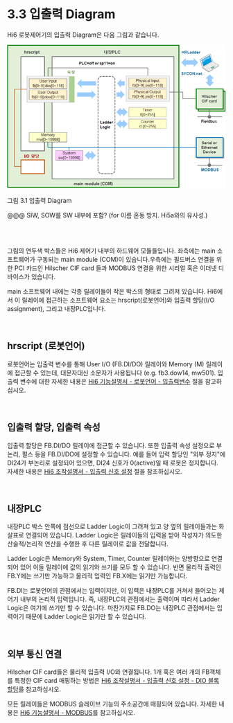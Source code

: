 ﻿# 3.3 입출력 Diagram

Hi6 로봇제어기의 입출력 Diagram은 다음 그림과 같습니다.


![](../_assets/io-diagram.png)

그림 3.1 입출력 Diagram

@@@ SIW, SOW를 SW 내부에 포함? (for 이름 혼동 방지. Hi5a와의 유사성.)

<br><br>

그림의 연두색 박스들은 Hi6 제어기 내부의 하드웨어 모듈들입니다. 좌측에는 main 소프트웨어가 구동되는 main module (COM)이 있습니다.우측에는 필드버스 연결을 위한 PCI 카드인 Hilscher CIF card 들과 MODBUS 연결을 위한 시리얼 혹은 이더넷 디바이스가 있습니다.  

main 소프트웨어 내에는 각종 릴레이들이 작은 박스의 형태로 그려져 있습니다. Hi6에서 이 릴레이에 접근하는 소프트웨어 요소는 hrscript(로봇언어)와 입출력 할당(I/O assignment), 그리고 내장PLC입니다.

<br>

## hrscript (로봇언어)
로봇언어는 입출력 변수를 통해 User I/O (FB.DI/DO) 릴레이와 Memory (M) 릴레이에 접근할 수 있는데, 대문자대신 소문자가 사용됩니다 (e.g. fb3.dow14, mw501). 입출력 변수에 대한 자세한 내용은 [Hi6 기능설명서 - 로봇언어 - 입출력변수](https://hrbook-hrc.web.app/#/view/doc-hrscript/korean/6-external-comm/1-fb-io/1-io-val) 절을 참고하십시오.


<br>

## 입출력 할당, 입출력 속성
입출력 할당은 FB.DI/DO 릴레이에 접근할 수 있습니다. 또한 입출력 속성 설정으로 부논리, 펄스 등을 FB.DI/DO에 설정할 수 있습니다. 예를 들어 입력 할당인 "외부 정지"에 DI24가 부논리로 설정되어 있으면, DI24 신호가 0(active)일 때 로봇은 정지합니다.  
자세한 내용은 [Hi6 조작설명서 - 입출력 신호 설정](https://hrbook-hrc.web.app/#/view/doc-hi6-operation/korean-tp630/7-setting/3-control-parameter/2-io-signal-setting/README) 절을 참조하십시오.

<br>

## 내장PLC
내장PLC 박스 안쪽에 점선으로 Ladder Logic이 그려져 있고 양 옆의 릴레이들과는 화살표로 연결되어 있습니다. Ladder Logic은 릴레이들의 입력을 받아 작성자가 의도한 산술적/논리적 연산을 수행한 후 다른 릴레이로 값을 전달합니다.  

Ladder Logic은 Memory와 System, Timer, Counter 릴레이와는 양방향으로 연결되어 있어 이들 릴레이에 값의 읽기와 쓰기를 모두 할 수 있습니다. 반면 물리적 출력인 FB.Y에는 쓰기만 가능하고 물리적 입력인 FB.X에는 읽기만 가능합니다.  

FB.DI는 로봇언어의 관점에서는 입력이지만, 이 입력은 내장PLC를 거쳐서 들어오는 제어기 내부의 논리적 입력입니다. 즉, 내장PLC의 관점에서는 출력이며 따라서 Ladder Logic은 여기에 쓰기만 할 수 있습니다. 마찬가지로 FB.DO는 내장PLC 관점에서는 입력이기 때문에 Ladder Logic은 읽기만 할 수 있습니다.

<br>

## 외부 통신 연결
Hilscher CIF card들은 물리적 입출력 I/O와 연결됩니다. 1개 혹은 여러 개의 FB객체를 특정한 CIF card 매핑하는 방법은 [Hi6 조작설명서 - 입출력 신호 설정 - DIO 블록 할당](https://hrbook-hrc.web.app/#/view/doc-hi6-operation/korean-tp630/7-setting/3-control-parameter/2-io-signal-setting/9-dio-block-assign)를 참고하십시오.  

모든 릴레이들은 MODBUS 슬레이브 기능의 주소공간에 매핑되어 있습니다. 자세한 내용은 [Hi6 기능설명서 - MODBUS](https://hrbook-hrc.web.app/#/view/doc-modbus/korean/README)를 참고하십시오.
